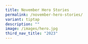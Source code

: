 ```yaml
---
title: November Hero Stories
permalink: /november-hero-stories/
variant: tiptap
description: ""
image: /images/hero.jpg
third_nav_title: "2023"
---
```

